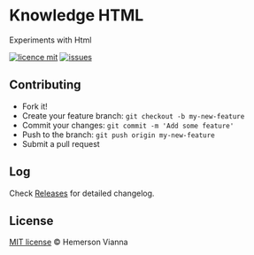 # Knowledge HTML

Experiments with Html

[![licence mit](https://img.shields.io/badge/license-MIT-blue.svg?style=flat-square)](http://hemersonvianna.mit-license.org/)
[![issues](https://img.shields.io/github/issues/descco-tools/knowledge-html.svg?style=flat-square)](https://github.com/descco-tools/knowledge-html/issues)

## Contributing

- Fork it!
- Create your feature branch: `git checkout -b my-new-feature`
- Commit your changes: `git commit -m 'Add some feature'`
- Push to the branch: `git push origin my-new-feature`
- Submit a pull request

## Log

Check [Releases](https://github.com/descco-tools/knowledge-html/releases) for detailed changelog.

## License

[MIT license](http://hemersonvianna.mit-license.org/) © Hemerson Vianna